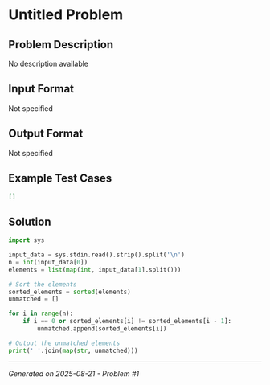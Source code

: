 # Untitled Problem

## Problem Description
No description available

## Input Format
Not specified

## Output Format
Not specified

## Example Test Cases
```json
[]
```

## Solution
```python
import sys

input_data = sys.stdin.read().strip().split('\n')
n = int(input_data[0])
elements = list(map(int, input_data[1].split()))

# Sort the elements
sorted_elements = sorted(elements)
unmatched = []

for i in range(n):
    if i == 0 or sorted_elements[i] != sorted_elements[i - 1]:
        unmatched.append(sorted_elements[i])

# Output the unmatched elements
print(' '.join(map(str, unmatched)))
```

---
*Generated on 2025-08-21 - Problem #1*